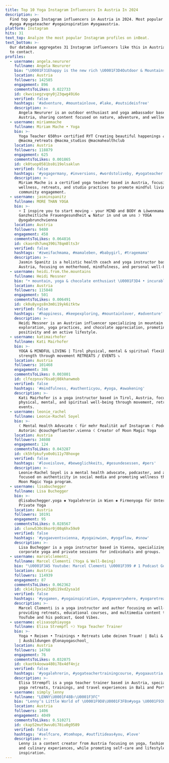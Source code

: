 ```yaml
---
title: Top 10 Yoga Instagram Influencers In Austria In 2024
description: >-
  Find top yoga Instagram influencers in Austria in 2024. Most popular hashtags:
  #yoga #yogateacher #yogainspiration #yogaaustria.
platform: Instagram
hits: 31
text_top: Analyze the most popular Instagram profiles on inBeat.
text_bottom: >-
  Our database aggregates 31 Instagram influencers like this in Austria for you
  to contact.
profiles:
  - username: angela.neururer
    fullname: Angela Neururer
    bio: "\U0001F31Ehappy is the new rich \U0001F3D4Outdoor & Mountains & Yoga \U0001F90Eambassador for : @jackwolfskin & @visittirol \U0001F33C angela.neururer@outlook.com"
    location: Austria
    followers: 142585
    engagement: 896
    commentsToLikes: 0.022733
    id: ckwvisegzvqny0j23qwg49i6o
    verified: false
    hashtags: '#adventure, #mountainlove, #lake, #outsideisfree'
    description: >-
      Angela Neururer is an outdoor enthusiast and yoga ambassador based in
      Austria, sharing content focused on nature, adventure, and wellness.
  - username: miriammache
    fullname: Miriam Mache • Yoga
    bio: >-
      Yoga Teacher 650hs+ certified RYT Creating beautiful happenings ꩜
      @macma_retreats @macma_studios @macmahealthclub
    location: Austria
    followers: 118879
    engagement: 625
    commentsToLikes: 0.001865
    id: ck0tuop0581bs0i19olsaklun
    verified: false
    hashtags: '#yogagermany, #inversions, #wordstoliveby, #yogateacher'
    description: >-
      Miriam Mache is a certified yoga teacher based in Austria, focusing on
      wellness, retreats, and studio practices to promote mindful living and
      community engagement.
  - username: jasminspanitz
    fullname: MORE THAN YOGA
    bio: >-
      ☼ I inspire you to start moving - your MIND and BODY ⋒ Löwenmama² ⚘
      Ganzheitliche Frauengesundheit ☯︎ Natur in und um uns ☽ YOGA
      @yogabrunchvienna
    location: Austria
    followers: 9400
    engagement: 458
    commentsToLikes: 0.064816
    id: ckaordh7umq390i78qm8lts3r
    verified: false
    hashtags: '#zweifachmama, #mamaleben, #babygirl, #tragemama'
    description: >-
      Jasmin Spanitz is a holistic health coach and yoga instructor based in
      Austria, focusing on motherhood, mindfulness, and personal well-being.
  - username: heidi.from.the.mountains
    fullname: Heidi Messner
    bio: "• mountain, yoga & chocolate enthusiast \U0001F3D4 • incurable optimist \U0001FAE7"
    location: Austria
    followers: 115848
    engagement: 501
    commentsToLikes: 0.006491
    id: ck0u8yxgs8n3m0i19yk6itktw
    verified: false
    hashtags: '#happiness, #keepexploring, #mountainlover, #adventure'
    description: >-
      Heidi Messner is an Austrian influencer specializing in mountain
      exploration, yoga practices, and chocolate appreciation, promoting
      positivity and an active lifestyle.
  - username: katimairhofer
    fullname: Kati Mairhofer
    bio: >-
      YOGA & MINDFUL LIVING | Tirol physical, mental & spiritual flexibility and
      strength through movement RETREATS / EVENTS ⤵️
    location: Austria
    followers: 101468
    engagement: 386
    commentsToLikes: 0.003801
    id: clfezpnxv76sa0j08khanwmob
    verified: false
    hashtags: '#mindfulness, #authenticyou, #yoga, #awakening'
    description: >-
      Kati Mairhofer is a yoga instructor based in Tirol, Austria, focusing on
      physical, mental, and spiritual well-being through movement, retreats, and
      events.
  - username: leonie_rachel
    fullname: Leonie-Rachel Soyel
    bio: >-
      ☾ Mental Health Advocate ☾ für mehr Realität auf Instagram ☾ Podcasterin &
      Autorin: @couchgefluester.vienna ☾ Creator of Moon Magic Yoga
    location: Austria
    followers: 34608
    engagement: 124
    commentsToLikes: 0.043287
    id: ck5hfpkufyo0o0i11y78hoxge
    verified: false
    hashtags: '#loveislove, #beweglichkeits, #gesundesessen, #pers'
    description: >-
      Leonie-Rachel Soyel is a mental health advocate, podcaster, and author,
      focused on authenticity in social media and promoting wellness through her
      Moon Magic Yoga program.
  - username: lisabuchegger
    fullname: Lisa Buchegger
    bio: >-
      @lisabuchegger.yoga ✺ Yogalehrerin in Wien ✺ Firmenyoga für Unternehmen |
      Private Yoga
    location: Austria
    followers: 10191
    engagement: 95
    commentsToLikes: 0.028567
    id: clonw530c8kor0j08q6hx59o9
    verified: false
    hashtags: '#yogaeventsvienna, #yogainwien, #yogaflow, #snow'
    description: >-
      Lisa Buchegger is a yoga instructor based in Vienna, specializing in
      corporate yoga and private sessions for individuals and groups.
  - username: marcelclementi_
    fullname: Marcel Clementi (Yoga & Well-Being)
    bio: "\U0001F3A5 Youtube: Marcel Clementi \U0001F399️ # 1 Podcast Good Vibes \U0001F4D9 Autor Good Vibes Yoga \U0001F3D4️ Retreats & Yogalehrer Ausbildungen ☀️ @goodvibesfestival_austria"
    location: Austria
    followers: 114939
    engagement: 87
    commentsToLikes: 0.062362
    id: ck14i7pxie23q0i19xd2ysa1d
    verified: false
    hashtags: '#yogamen, #yogainspiration, #yogaeverywhere, #yogaretreat'
    description: >-
      Marcel Clementi is a yoga instructor and author focusing on well-being,
      providing retreats, educational courses, and multimedia content through
      YouTube and his podcast, Good Vibes.
  - username: elisasophiayoga
    fullname: Elisa Strempfl ☼☽ Yoga Teacher Trainer
    bio: >-
      Yoga • Reisen • Trainings • Retreats Lebe deinen Traum! | Bali & Portugal
      | Ausbildungen @lonayogaschool_
    location: Austria
    followers: 14760
    engagement: 76
    commentsToLikes: 0.032075
    id: ckaotk4oowa480i78x4df4njz
    verified: false
    hashtags: '#yogalehrerin, #yogateachertrainingcourse, #yogaaustria, #ytt200'
    description: >-
      Elisa Strempfl is a yoga teacher trainer based in Austria, specializing in
      yoga retreats, trainings, and travel experiences in Bali and Portugal.
  - username: simply_lenny
    fullname: "LENNY\U0001F48B✌\U0001F3FC"
    bio: "Lenny‘s Little World of \U0001F9D8\U0001F3FB‍♀️#yoga \U0001F938\U0001F3FC‍♀️#fashion \U0001F484 #traval ✈️ & #foodlover\U0001F35C"
    location: Austria
    followers: 1406
    engagement: 4049
    commentsToLikes: 0.510271
    id: ckap52mut9wvu0i78iu0g9589
    verified: false
    hashtags: '#selfcare, #tomhope, #outfitideas4you, #love'
    description: >-
      Lenny is a content creator from Austria focusing on yoga, fashion, travel,
      and culinary experiences, while promoting self-care and lifestyle
      inspiration.
---
```


